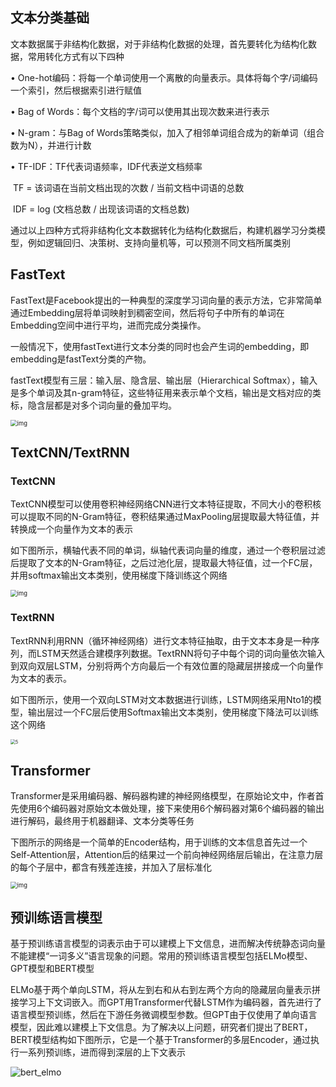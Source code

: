 ## 文本分类基础

文本数据属于非结构化数据，对于非结构化数据的处理，首先要转化为结构化数据，常用转化方式有以下四种

• One-hot编码：将每一个单词使用一个离散的向量表示。具体将每个字/词编码一个索引，然后根据索引进行赋值

• Bag of Words：每个文档的字/词可以使用其出现次数来进行表示

• N-gram：与Bag of Words策略类似，加入了相邻单词组合成为的新单词（组合数为N），并进行计数

• TF-IDF：TF代表词语频率，IDF代表逆文档频率

​	TF = 该词语在当前文档出现的次数 / 当前文档中词语的总数

​	IDF = log (文档总数 / 出现该词语的文档总数)

通过以上四种方式将非结构化文本数据转化为结构化数据后，构建机器学习分类模型，例如逻辑回归、决策树、支持向量机等，可以预测不同文档所属类别

## FastText

FastText是Facebook提出的一种典型的深度学习词向量的表示方法，它非常简单通过Embedding层将单词映射到稠密空间，然后将句子中所有的单词在Embedding空间中进行平均，进而完成分类操作。

一般情况下，使用fastText进行文本分类的同时也会产生词的embedding，即embedding是fastText分类的产物。

fastText模型有三层：输入层、隐含层、输出层（Hierarchical Softmax），输入是多个单词及其n-gram特征，这些特征用来表示单个文档，输出是文档对应的类标，隐含层都是对多个词向量的叠加平均。

<img src="https://pic2.zhimg.com/80/v2-7f38f23e98ee89d21fd16e34d5f07d69_720w.jpg" alt="img" style="zoom:67%;" />

## TextCNN/TextRNN

### TextCNN

TextCNN模型可以使用卷积神经网络CNN进行文本特征提取，不同大小的卷积核可以提取不同的N-Gram特征，卷积结果通过MaxPooling层提取最大特征值，并转换成一个向量作为文本的表示

如下图所示，横轴代表不同的单词，纵轴代表词向量的维度，通过一个卷积层过滤后提取了文本的N-Gram特征，之后过池化层，提取最大特征值，过一个FC层，并用softmax输出文本类别，使用梯度下降训练这个网络

<img src="https://camo.githubusercontent.com/3d1321f837157424eba151bdd25dd6d348a37d54f211444bede4236682a1ab23/68747470733a2f2f696d672d626c6f672e6373646e696d672e636e2f32303230303731343230353933323732302e6a706567" alt="img" style="zoom:67%;" />

### TextRNN

TextRNN利用RNN（循环神经网络）进行文本特征抽取，由于文本本身是一种序列，而LSTM天然适合建模序列数据。TextRNN将句子中每个词的词向量依次输入到双向双层LSTM，分别将两个方向最后一个有效位置的隐藏层拼接成一个向量作为文本的表示。

如下图所示，使用一个双向LSTM对文本数据进行训练，LSTM网络采用Nto1的模型，输出层过一个FC层后使用Softmax输出文本类别，使用梯度下降法可以训练这个网络

<img src="https://camo.githubusercontent.com/691e59078e12a15ac6443d408db249f263108373e45b4cf9fefe6a8c86d3dba9/68747470733a2f2f696d672d626c6f672e6373646e696d672e636e2f32303230303731343231303830363439322e706e67" alt="5" style="zoom: 50%;" />

## Transformer

Transformer是采用编码器、解码器构建的神经网络模型，在原始论文中，作者首先使用6个编码器对原始文本做处理，接下来使用6个解码器对第6个编码器的输出进行解码，最终用于机器翻译、文本分类等任务

下图所示的网络是一个简单的Encoder结构，用于训练的文本信息首先过一个Self-Attention层，Attention后的结果过一个前向神经网络层后输出，在注意力层的每个子层中，都含有残差连接，并加入了层标准化

<img src="https://camo.githubusercontent.com/f769b0719f291d41ed402272fd561a4e780b83d824329a6237c946d5cd63d327/68747470733a2f2f696d672d626c6f672e6373646e696d672e636e2f32303230303731343231313935353731332e706e67" alt="img" style="zoom:67%;" />

## 预训练语言模型

基于预训练语言模型的词表示由于可以建模上下文信息，进而解决传统静态词向量不能建模“一词多义”语言现象的问题。常用的预训练语言模型包括ELMo模型、GPT模型和BERT模型

ELMo基于两个单向LSTM，将从左到右和从右到左两个方向的隐藏层向量表示拼接学习上下文词嵌入。而GPT用Transformer代替LSTM作为编码器，首先进行了语言模型预训练，然后在下游任务微调模型参数。但GPT由于仅使用了单向语言模型，因此难以建模上下文信息。为了解决以上问题，研究者们提出了BERT，BERT模型结构如下图所示，它是一个基于Transformer的多层Encoder，通过执行一系列预训练，进而得到深层的上下文表示

![bert_elmo](https://camo.githubusercontent.com/f204fd31e2ff16d5c99be41cb74465d4308c9e57b12622ce09e4910de8be30f7/68747470733a2f2f696d672d626c6f672e6373646e696d672e636e2f32303230303731343231313331363136372e706e67)